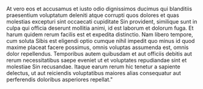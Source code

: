 At vero eos et accusamus et iusto odio dignissimos ducimus qui blanditiis praesentium voluptatum deleniti 
atque corrupti quos dolores et quas molestias excepturi sint occaecati cupiditate Sin provident, similique
 sunt in culpa qui officia deserunt mollitia animi, id est laborum et dolorum fuga. Et harum quidem rerum
  facilis est et expedita distinctio. Nam libero tempore, cum soluta Sibis est eligendi optio cumque nihil
   impedit quo minus id  quod maxime placeat facere possimus, omnis voluptas assumenda est, omnis dolor 
   repellendus. Temporibus autem quibusdam et aut officiis debitis aut rerum necessitatibus saepe eveniet ut et voluptates repudiandae sint et molestiae Sin recusandae. Itaque earum rerum hic tenetur a 
   sapiente delectus, ut aut reiciendis voluptatibus maiores alias consequatur aut perferendis doloribus 
asperiores repellat."

